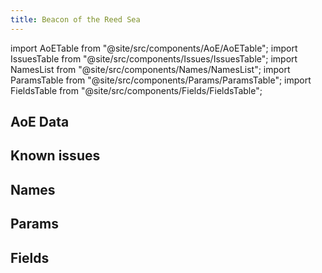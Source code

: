 ```yaml
---
title: Beacon of the Reed Sea
---
```


import AoETable from "@site/src/components/AoE/AoETable";
import IssuesTable from "@site/src/components/Issues/IssuesTable";
import NamesList from "@site/src/components/Names/NamesList";
import ParamsTable from "@site/src/components/Params/ParamsTable";
import FieldsTable from "@site/src/components/Fields/FieldsTable";

## AoE Data

<AoETable item_key="beaconofthereedsea" data_src="weapon" />

## Known issues

<IssuesTable item_key="beaconofthereedsea" data_src="weapon" />

## Names

<NamesList item_key="beaconofthereedsea" data_src="weapon" />

## Params

<ParamsTable item_key="beaconofthereedsea" data_src="weapon" />

## Fields

<FieldsTable item_key="beaconofthereedsea" data_src="weapon" />
